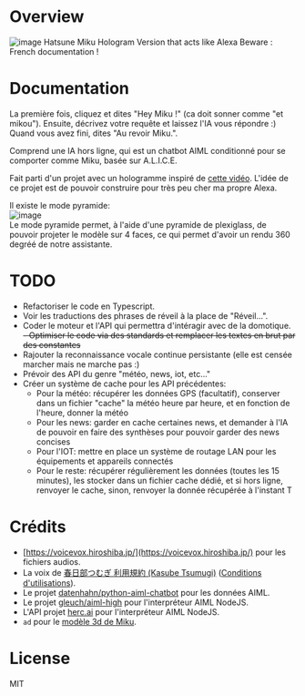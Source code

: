 # Overview
![image](https://github.com/user-attachments/assets/79a2b1b9-de90-4a4b-8ba3-572dbcc30823)
Hatsune Miku Hologram Version that acts like Alexa
Beware : French documentation !

# Documentation 
La première fois, cliquez et dites "Hey Miku !" (ca doit sonner comme "et mikou").
Ensuite, décrivez votre requête et laissez l'IA vous répondre :)
Quand vous avez fini, dites "Au revoir Miku.".

Comprend une IA hors ligne, qui est un chatbot AIML conditionné pour se comporter comme Miku, basée sur A.L.I.C.E.

Fait parti d'un projet avec un hologramme inspiré de [cette vidéo](https://www.youtube.com/watch?v=P09TWAMLhE4).
L'idée de ce projet est de pouvoir construire pour très peu cher ma propre Alexa.

Il existe le mode pyramide: <br>
![image](https://github.com/user-attachments/assets/4b326331-a4c9-430d-a41b-711492828e6c)<br>
Le mode pyramide permet, à l'aide d'une pyramide de plexiglass, de pouvoir projeter le modèle sur 4 faces, ce qui permet d'avoir un rendu 360 degréé de notre assistante.

# TODO
- Refactoriser le code en Typescript.
- Voir les traductions des phrases de réveil à la place de "Réveil...".
- Coder le moteur et l'API qui permettra d'intéragir avec de la domotique.
~~- Optimiser le code via des standards et remplacer les textes en brut par des constantes~~
- Rajouter la reconnaissance vocale continue persistante (elle est censée marcher mais ne marche pas :\)
- Prévoir des API du genre "météo, news, iot, etc..."
- Créer un système de cache pour les API précédentes: <br>
  - Pour la météo: récupérer les données GPS (facultatif), conserver dans un fichier "cache" la météo heure par heure, et en fonction de l'heure, donner la météo
  - Pour les news: garder en cache certaines news, et demander à l'IA de pouvoir en faire des synthèses pour pouvoir garder des news concises
  - Pour l'IOT: mettre en place un système de routage LAN pour les équipements et appareils connectés
  - Pour le reste: récupérer régulièrement les données (toutes les 15 minutes), les stocker dans un fichier cache dédié, et si hors ligne, renvoyer le cache, sinon, renvoyer la donnée récupérée à l'instant T    


# Crédits
- [https://voicevox.hiroshiba.jp/](https://voicevox.hiroshiba.jp/) pour les fichiers audios.
- La voix de [春日部つむぎ 利用規約 (Kasube Tsumugi)](https://voicevox.hiroshiba.jp/product/kasukabe_tsumugi/) ([Conditions d'utilisations](https://tsumugi-official.studio.site/rule)).
- Le projet [datenhahn/python-aiml-chatbot](https://github.com/datenhahn/python-aiml-chatbot/) pour les données AIML.
- Le projet [gleuch/aiml-high](https://github.com/gleuch/aiml-high) pour l'interpréteur AIML NodeJS.
- L'API projet [herc.ai](https://github.com/) pour l'interpréteur AIML NodeJS.
- `ad` pour le [modèle 3d de Miku](https://hub.vroid.com/en/characters/6393831588053029732/models/292088747503985726).

# License
MIT
